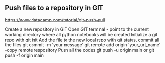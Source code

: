 ## Push files to a repository in GIT

https://www.datacamp.com/tutorial/git-push-pull

Create a new repository in GIT
Open GIT terminal - point to the current working directory where all python notebooks will be created
Initialize a git repo with git init
Add the file to the new local repo with git status, 
commit all the files git commit -m 'your message'
git remote add origin 'your_url_name' -copy remote respository
Push all the codes git push -u origin main or git push -f origin main
